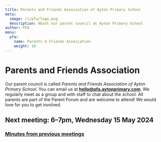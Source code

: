 ```yaml
---
title: Parents and Friends Association of Ayton Primary School
meta:
  image: /i/pfa/logo.png
  description: About our parent council at Ayton Primary School
author: PFA
menu:
  pfa:
    name: Parents & Friends Association
    weight: 10
---
```


# Parents and Friends Association

Our parent council is called *Parents and Friends Association of Ayton Primary School*. You can email us at **<hello@pfa.aytonprimary.com>**. We regularly meet as a group and with staff to chat about the school. All parents are part of the Parent Forum and are welcome to attend! We would love for you to get involved.

## Next meeting: 6–7pm, Wednesday 15 May 2024

### [Minutes from previous meetings](/pfa/minutes/)
